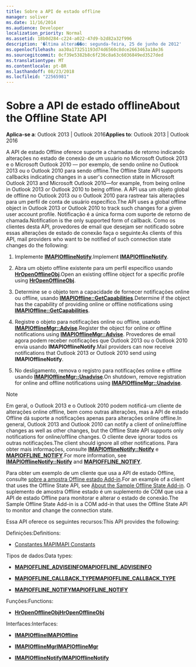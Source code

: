 ```yaml
---
title: Sobre a API de estado offline
manager: soliver
ms.date: 11/16/2014
ms.audience: Developer
localization_priority: Normal
ms.assetid: 18b0d284-c224-a022-47d9-b2d82a32f996
description: '�ltima altera��o: segunda-feira, 25 de junho de 2012'
ms.openlocfilehash: aa30a173251193d74d6560c8dce2663463a18e36
ms.sourcegitcommit: 0cf39e5382b8c6f236c8a63c6036849ed3527ded
ms.translationtype: MT
ms.contentlocale: pt-BR
ms.lasthandoff: 08/23/2018
ms.locfileid: "22565981"
---
```

# <a name="about-the-offline-state-api"></a><span data-ttu-id="0e695-103">Sobre a API de estado offline</span><span class="sxs-lookup"><span data-stu-id="0e695-103">About the Offline State API</span></span>

  
  
<span data-ttu-id="0e695-104">**Aplica-se a**: Outlook 2013 | Outlook 2016</span><span class="sxs-lookup"><span data-stu-id="0e695-104">**Applies to**: Outlook 2013 | Outlook 2016</span></span> 
  
<span data-ttu-id="0e695-105">A API de estado Offline oferece suporte a chamadas de retorno indicando alterações no estado de conexão de um usuário no Microsoft Outlook 2013 e o Microsoft Outlook 2010 — por exemplo, de sendo online no Outlook 2013 ou o Outlook 2010 para sendo offline.</span><span class="sxs-lookup"><span data-stu-id="0e695-105">The Offline State API supports callbacks indicating changes in a user's connection state in Microsoft Outlook 2013 and Microsoft Outlook 2010—for example, from being online in Outlook 2013 or Outlook 2010 to being offline.</span></span> <span data-ttu-id="0e695-106">A API usa um objeto global de offline no Outlook 2013 ou o Outlook 2010 para rastrear tais alterações para um perfil de conta de usuário específico.</span><span class="sxs-lookup"><span data-stu-id="0e695-106">The API uses a global offline object in Outlook 2013 or Outlook 2010 to track such changes for a given user account profile.</span></span> <span data-ttu-id="0e695-107">Notificação é a única forma com suporte de retorno de chamada.</span><span class="sxs-lookup"><span data-stu-id="0e695-107">Notification is the only supported form of callback.</span></span> <span data-ttu-id="0e695-108">Como os clientes desta API, provedores de email que desejam ser notificado sobre essas alterações de estado de conexão faça o seguinte:</span><span class="sxs-lookup"><span data-stu-id="0e695-108">As clients of this API, mail providers who want to be notified of such connection state changes do the following:</span></span>
  
1. <span data-ttu-id="0e695-109">Implemente **[IMAPIOfflineNotify](imapiofflinenotifyiunknown.md)**.</span><span class="sxs-lookup"><span data-stu-id="0e695-109">Implement **[IMAPIOfflineNotify](imapiofflinenotifyiunknown.md)**.</span></span> 
    
2. <span data-ttu-id="0e695-110">Abra um objeto offline existente para um perfil específico usando **[HrOpenOfflineObj](hropenofflineobj.md)**.</span><span class="sxs-lookup"><span data-stu-id="0e695-110">Open an existing offline object for a specific profile using **[HrOpenOfflineObj](hropenofflineobj.md)**.</span></span> 
    
3. <span data-ttu-id="0e695-111">Determine se o objeto tem a capacidade de fornecer notificações online ou offline, usando **[IMAPIOffline::GetCapabilities](imapioffline-getcapabilities.md)**.</span><span class="sxs-lookup"><span data-stu-id="0e695-111">Determine if the object has the capability of providing online or offline notifications using **[IMAPIOffline::GetCapabilities](imapioffline-getcapabilities.md)**.</span></span> 
    
4. <span data-ttu-id="0e695-112">Registre o objeto para notificações online ou offline, usando **[IMAPIOfflineMgr::Advise](imapiofflinemgr-advise.md)**.</span><span class="sxs-lookup"><span data-stu-id="0e695-112">Register the object for online or offline notifications using **[IMAPIOfflineMgr::Advise](imapiofflinemgr-advise.md)**.</span></span> <span data-ttu-id="0e695-113">Provedores de email agora podem receber notificações que Outlook 2013 ou o Outlook 2010 envia usando **IMAPIOfflineNotify**.</span><span class="sxs-lookup"><span data-stu-id="0e695-113">Mail providers can now receive notifications that Outlook 2013 or Outlook 2010 send using **IMAPIOfflineNotify**.</span></span> 
    
5. <span data-ttu-id="0e695-114">No desligamento, remova o registro para notificações online e offline usando **[IMAPIOfflineMgr::Unadvise](imapiofflinemgr-unadvise.md)**.</span><span class="sxs-lookup"><span data-stu-id="0e695-114">On shutdown, remove registration for online and offline notifications using **[IMAPIOfflineMgr::Unadvise](imapiofflinemgr-unadvise.md)**.</span></span> 
    
> [!NOTE]
> <span data-ttu-id="0e695-115">Em geral, o Outlook 2013 e o Outlook 2010 podem notificá-um cliente de alterações online offline, bem como outras alterações, mas a API de estado Offline dá suporte a notificações apenas para alterações online offline.</span><span class="sxs-lookup"><span data-stu-id="0e695-115">In general, Outlook 2013 and Outlook 2010 can notify a client of online/offline changes as well as other changes, but the Offline State API supports only notifications for online/offline changes.</span></span> <span data-ttu-id="0e695-116">O cliente deve ignorar todos os outras notificações.</span><span class="sxs-lookup"><span data-stu-id="0e695-116">The client should ignore all other notifications.</span></span> <span data-ttu-id="0e695-117">Para obter mais informações, consulte **[IMAPIOfflineNotify::Notify](imapiofflinenotify-notify.md)** e **[MAPIOFFLINE_NOTIFY](mapioffline_notify.md)**.</span><span class="sxs-lookup"><span data-stu-id="0e695-117">For more information, see **[IMAPIOfflineNotify::Notify](imapiofflinenotify-notify.md)** and **[MAPIOFFLINE_NOTIFY](mapioffline_notify.md)**.</span></span> 
  
 <span data-ttu-id="0e695-118">Para obter um exemplo de um cliente que usa a API de estado Offline, consulte [sobre a amostra Offline estado Add-in](about-the-sample-offline-state-add-in.md).</span><span class="sxs-lookup"><span data-stu-id="0e695-118">For an example of a client that uses the Offline State API, see [About the Sample Offline State Add-in](about-the-sample-offline-state-add-in.md).</span></span> <span data-ttu-id="0e695-119">O suplemento de amostra Offline estado é um suplemento de COM que usa a API de estado Offline para monitorar e alterar o estado de conexão.</span><span class="sxs-lookup"><span data-stu-id="0e695-119">The Sample Offline State Add-in is a COM add-in that uses the Offline State API to monitor and change the connection state.</span></span>
  
<span data-ttu-id="0e695-120">Essa API oferece os seguintes recursos:</span><span class="sxs-lookup"><span data-stu-id="0e695-120">This API provides the following:</span></span>
  
<span data-ttu-id="0e695-121">Definições:</span><span class="sxs-lookup"><span data-stu-id="0e695-121">Definitions:</span></span>
  
- [<span data-ttu-id="0e695-122">Constantes MAPI</span><span class="sxs-lookup"><span data-stu-id="0e695-122">MAPI Constants</span></span>](mapi-constants.md)
    
<span data-ttu-id="0e695-123">Tipos de dados:</span><span class="sxs-lookup"><span data-stu-id="0e695-123">Data types:</span></span>
  
- <span data-ttu-id="0e695-124">**[MAPIOFFLINE_ADVISEINFO](mapioffline_adviseinfo.md)**</span><span class="sxs-lookup"><span data-stu-id="0e695-124">**[MAPIOFFLINE_ADVISEINFO](mapioffline_adviseinfo.md)**</span></span>
    
- <span data-ttu-id="0e695-125">**[MAPIOFFLINE_CALLBACK_TYPE](mapioffline_callback_type.md)**</span><span class="sxs-lookup"><span data-stu-id="0e695-125">**[MAPIOFFLINE_CALLBACK_TYPE](mapioffline_callback_type.md)**</span></span>
    
- <span data-ttu-id="0e695-126">**[MAPIOFFLINE_NOTIFY](mapioffline_notify.md)**</span><span class="sxs-lookup"><span data-stu-id="0e695-126">**[MAPIOFFLINE_NOTIFY](mapioffline_notify.md)**</span></span>
    
<span data-ttu-id="0e695-127">Funções:</span><span class="sxs-lookup"><span data-stu-id="0e695-127">Functions:</span></span>
  
- <span data-ttu-id="0e695-128">**[HrOpenOfflineObj](hropenofflineobj.md)**</span><span class="sxs-lookup"><span data-stu-id="0e695-128">**[HrOpenOfflineObj](hropenofflineobj.md)**</span></span>
    
<span data-ttu-id="0e695-129">Interfaces:</span><span class="sxs-lookup"><span data-stu-id="0e695-129">Interfaces:</span></span>
  
- <span data-ttu-id="0e695-130">**[IMAPIOffline](imapiofflineiunknown.md)**</span><span class="sxs-lookup"><span data-stu-id="0e695-130">**[IMAPIOffline](imapiofflineiunknown.md)**</span></span>
    
- <span data-ttu-id="0e695-131">**[IMAPIOfflineMgr](imapiofflinemgrimapioffline.md)**</span><span class="sxs-lookup"><span data-stu-id="0e695-131">**[IMAPIOfflineMgr](imapiofflinemgrimapioffline.md)**</span></span>
    
- <span data-ttu-id="0e695-132">**[IMAPIOfflineNotify](imapiofflinenotifyiunknown.md)**</span><span class="sxs-lookup"><span data-stu-id="0e695-132">**[IMAPIOfflineNotify](imapiofflinenotifyiunknown.md)**</span></span>
    

